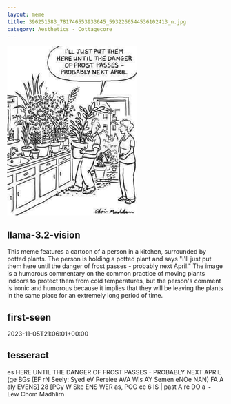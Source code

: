 ```yaml
---
layout: meme
title: 396251583_781746553933645_5932266544536102413_n.jpg
category: Aesthetics - Cottagecore
---
```


<div markdown="0"><a href="396251583_781746553933645_5932266544536102413_n.jpg"><img class="photo" src="396251583_781746553933645_5932266544536102413_n.jpg" /></a>

<h2>llama-3.2-vision</h2>
<p title="Llama-3.2-11B is a really good model that probably gets the visual details right but doesn't understand literary or media references, and often fails to accurately represent the physical arrangement of objects and the implied relationships between the objects.">This meme features a cartoon of a person in a kitchen, surrounded by potted plants. The person is holding a potted plant and says &quot;I&#x27;ll just put them here until the danger of frost passes - probably next April.&quot; The image is a humorous commentary on the common practice of moving plants indoors to protect them from cold temperatures, but the person&#x27;s comment is ironic and humorous because it implies that they will be leaving the plants in the same place for an extremely long period of time.</p>

<h2>first-seen</h2>
<p title="Because Git doesn't preserve file modification times, this metadata file contains the file's modification time when it was added to the library.">2023-11-05T21:06:01+00:00</p>

<h2>tesseract</h2>
<p title="Tesseract is often terrible and just gives a lot of nonsense characters, but it used to be the state of the art, and usually it is better at correctly representing text than llama-3.2-vision-11b.">es HERE UNTIL THE DANGER OF FROST PASSES - PROBABLY NEXT APRIL (ge BGs (EF rN Seely: Syed eV Pereiee AVA Wis AY Semen eNOe NAN) FA A aly EVENS] 28 [PCy W Ske ENS WER as, POG ce 6 IS | past A re DO a ~ Lew Chom Madhlirn</p>

</div>


